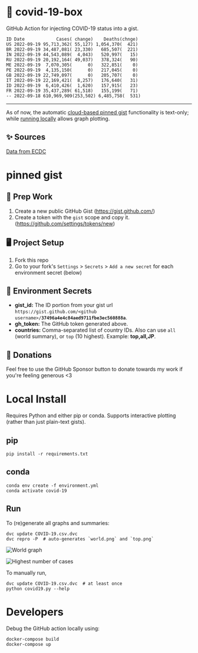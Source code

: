 # 🏥 covid-19-box

GitHub Action for injecting COVID-19 status into a gist.

```
ID Date            Cases( change)    Deaths(chnge)
US 2022-09-19 95,713,362( 55,127) 1,054,370(  421)
BR 2022-09-19 34,487,081( 23,330)   685,507(  221)
IN 2022-09-19 44,543,089(  4,043)   520,997(   15)
RU 2022-09-19 20,192,164( 49,037)   378,324(   90)
ME 2022-09-19  7,070,305(      0)   322,851(    0)
PE 2022-09-19  4,135,150(      0)   217,045(    0)
GB 2022-09-19 22,749,097(      0)   205,707(    0)
IT 2022-09-19 22,169,421(  8,257)   176,640(   31)
ID 2022-09-19  6,410,426(  1,620)   157,915(   23)
FR 2022-09-19 35,437,289( 61,518)   155,199(   71)
-- 2022-09-18 610,969,909(253,502) 6,485,758(  531)
```

---

As of now, the automatic [cloud-based pinned gist](#pinned-gist) functionality is text-only;
while [running locally](#local-install) allows graph plotting.

## ✨ Sources

[Data from ECDC](https://www.ecdc.europa.eu/en/publications-data/download-todays-data-geographic-distribution-covid-19-cases-worldwide)

# pinned gist

## 🎒 Prep Work
1. Create a new public GitHub Gist (https://gist.github.com/)
1. Create a token with the `gist` scope and copy it. (https://github.com/settings/tokens/new)

## 🖥 Project Setup
1. Fork this repo
1. Go to your fork's `Settings` > `Secrets` > `Add a new secret` for each environment secret (below)

## 🤫 Environment Secrets
- **gist_id:** The ID portion from your gist url `https://gist.github.com/<github username>/`**`37496a4e4c84aed9711fbe3ec560888a`**.
- **gh_token:** The GitHub token generated above.
- **countries:** Comma-separated list of country IDs. Also can use `all` (world summary), or `top` (10 highest). Example: **top,all,JP**.

## 💸 Donations

Feel free to use the GitHub Sponsor button to donate towards my work if you're feeling generous <3

# Local Install

Requires Python and either pip or conda. Supports interactive plotting (rather than just plain-text gists).

## pip

```
pip install -r requirements.txt
```

## conda

```
conda env create -f environment.yml
conda activate covid-19
```

## Run

To (re)generate all graphs and summaries:

```
dvc update COVID-19.csv.dvc
dvc repro -P  # auto-generates `world.png` and `top.png`
```

![World graph](world.png)

![Highest number of cases](top.png)

To manually run,

```
dvc update COVID-19.csv.dvc  # at least once
python covid19.py --help
```

# Developers

Debug the GitHub action locally using:

```
docker-compose build
docker-compose up
```
